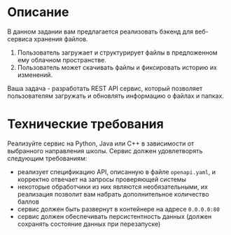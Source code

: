 # Описание #

В данном задании вам предлагается реализовать бэкенд для веб-сервиса хранения файлов.
1. Пользователь загружает и структурирует файлы в предложенном ему облачном пространстве.
2. Пользователь может скачивать файлы и фиксировать историю их изменений.

Ваша задача - разработать REST API сервис, который позволяет пользователям загружать и обновлять информацию о файлах и папках.

# Технические требования #

Реализуйте сервис на Python, Java или C++ в зависимости от выбранного направления школы. Сервис должен удовлетворять следующим требованиям:
- реализует спецификацию API, описанную в файле <code>openapi.yaml</code>, и корректно отвечает на запросы проверяющей системы
- некоторые обработчики из них являются необязательными, их реализация позволит вам набрать дополнительное количество баллов
- сервис должен быть развернут в контейнере на адресе `0.0.0.0:80`
- сервис должен обеспечивать персистентность данных (должен сохранять состояние данных при перезапуске)

